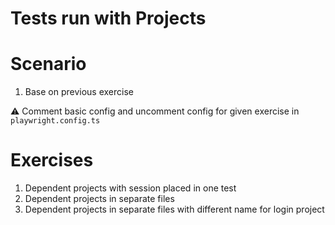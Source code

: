 # Tests run with Projects

# Scenario

1. Base on previous exercise

⚠️ Comment basic config and uncomment config for given exercise in `playwright.config.ts`

# Exercises

1. Dependent projects with session placed in one test
2. Dependent projects in separate files
3. Dependent projects in separate files with different name for login project
